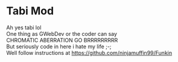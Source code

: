 
# Tabi Mod
Ah yes tabi lol \
One thing as GWebDev or the coder can say \
CHROMATIC ABERRATION GO BRRRRRRRRR \
But seriously code in here i hate my life ;-; \
Well follow instructions at https://github.com/ninjamuffin99/Funkin

